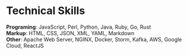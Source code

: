 Technical Skills
================

__Programing__: JavaScript, Perl, Python, Java, Ruby, Go, Rust  
__Markup__: HTML, CSS, JSON, XML, YAML, Markdown  
__Other__: Apache Web Server, NGINX, Docker, Storm, Kafka, AWS, Google Cloud, ReactJS
